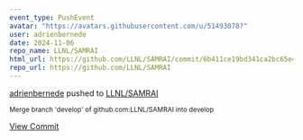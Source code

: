 ```yaml
---
event_type: PushEvent
avatar: "https://avatars.githubusercontent.com/u/51493078?"
user: adrienbernede
date: 2024-11-06
repo_name: LLNL/SAMRAI
html_url: https://github.com/LLNL/SAMRAI/commit/6b411ce19bd341ca2bc65e41ab1606ef89c3993a
repo_url: https://github.com/LLNL/SAMRAI
---
```


<a href='https://github.com/adrienbernede' target='_blank'>adrienbernede</a> pushed to <a href='https://github.com/LLNL/SAMRAI' target='_blank'>LLNL/SAMRAI</a>

<small>Merge branch 'develop' of github.com:LLNL/SAMRAI into develop</small>

<a href='https://github.com/LLNL/SAMRAI/commit/6b411ce19bd341ca2bc65e41ab1606ef89c3993a' target='_blank'>View Commit</a>